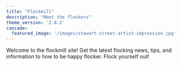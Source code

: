```yaml
---
title: "Flockmill"
description: "Meet the flockers"
theme_version: '2.8.2'
cascade:
  featured_image: '/images/stewart-street-artist-impression.jpg'
---
```


Welcome to the flockmill site! Get the latest flocking news, tips, and information to how to be happy flocker. Flock yourself out!
